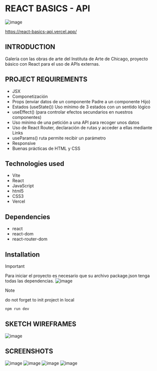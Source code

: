 # REACT BASICS - API

![image](https://github.com/user-attachments/assets/b64131ed-00f7-43de-ae3e-149538f1faeb)

https://react-basics-api.vercel.app/

## INTRODUCTION
Galería con las obras de arte del Instituta de Arte de Chicago, proyecto básico con React para el uso de APIs externas.


## PROJECT REQUIREMENTS
- JSX
- Componetización
- Props (enviar datos de un componente Padre a un componente Hijo)
- Estados (useState()) Uso mínimo de 3 estados con un sentido lógico
- useEffect() (para controlar efectos secundarios en nuestros componentes)
- Uso mínimo de una petición a una API para recoger unos datos
- Uso de React Router, declaración de rutas y acceder a ellas mediante Links
- useParams() ruta permite recibir un parámetro
- Responsive
- Buenas prácticas de HTML y CSS
  

## Technologies used
- Vite
- React
- JavaScript
- html5
- CSS3
- Vercel


## Dependencies
- react
- react-dom
- react-router-dom

  

## Installation
>[!IMPORTANT]
>Para iniciar el proyecto es necesario que su archivo package.json tenga todas las dependencias.
![image](https://github.com/user-attachments/assets/3c0d471e-1060-46d8-a78a-08253c4362cf)




>[!NOTE]
> do not forget to init project in local
>```js
>npm run dev
>```


## SKETCH WIREFRAMES
![image](https://github.com/user-attachments/assets/24729e11-3662-49a8-ad03-ce38e614b2cb)


## SCREENSHOTS
![image](https://github.com/user-attachments/assets/ab524ae7-ef9c-4a61-b5fd-f9be581a24a7)
![image](https://github.com/user-attachments/assets/21e377c6-3c8b-4f67-ad9d-ff20b0562149)
![image](https://github.com/user-attachments/assets/c02362f4-3faa-4527-80e3-1d93f542a854)
![image](https://github.com/user-attachments/assets/864443e2-1db2-4b77-912d-81246535e832)
